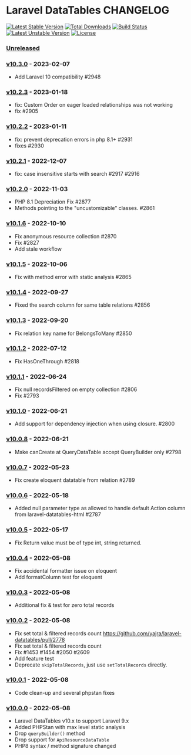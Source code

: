# Laravel DataTables CHANGELOG

[![Latest Stable Version](https://poser.pugx.org/yajra/laravel-datatables-oracle/v/stable.png)](https://packagist.org/packages/yajra/laravel-datatables-oracle)
[![Total Downloads](https://poser.pugx.org/yajra/laravel-datatables-oracle/downloads.png)](https://packagist.org/packages/yajra/laravel-datatables-oracle)
[![Build Status](https://travis-ci.org/yajra/laravel-datatables.png?branch=master)](https://travis-ci.org/yajra/laravel-datatables)
[![Latest Unstable Version](https://poser.pugx.org/yajra/laravel-datatables-oracle/v/unstable.svg)](https://packagist.org/packages/yajra/laravel-datatables-oracle)
[![License](https://poser.pugx.org/yajra/laravel-datatables-oracle/license.svg)](https://packagist.org/packages/yajra/laravel-datatables-oracle)

### [Unreleased]

### [v10.3.0] - 2023-02-07

- Add Laravel 10 compatibility #2948

### [v10.2.3] - 2023-01-18

- fix: Custom Order on eager loaded relationships was not working
- fix #2905

### [v10.2.2] - 2023-01-11

- fix: prevent deprecation errors in php 8.1+ #2931
- fixes #2930

### [v10.2.1] - 2022-12-07

- fix: case insensitive starts with search #2917 #2916

### [v10.2.0] - 2022-11-03

- PHP 8.1 Depreciation Fix #2877
- Methods pointing to the "uncustomizable" classes. #2861

### [v10.1.6] - 2022-10-10

- Fix anonymous resource collection #2870
- Fix #2827
- Add stale workflow

### [v10.1.5] - 2022-10-06

- Fix with method error with static analysis #2865

### [v10.1.4] - 2022-09-27

- Fixed the search column for same table relations #2856

### [v10.1.3] - 2022-09-20

- Fix relation key name for BelongsToMany #2850

### [v10.1.2] - 2022-07-12

- Fix HasOneThrough #2818

### [v10.1.1] - 2022-06-24

- Fix null recordsFiltered on empty collection #2806
- Fix #2793

### [v10.1.0] - 2022-06-21

- Add support for dependency injection when using closure. #2800

### [v10.0.8] - 2022-06-21

- Make canCreate at QueryDataTable accept QueryBuilder only #2798

### [v10.0.7] - 2022-05-23

- Fix create eloquent datatable from relation #2789

### [v10.0.6] - 2022-05-18

- Added null parameter type as allowed to handle default Action column from laravel-datatables-html #2787

### [v10.0.5] - 2022-05-17

- Fix Return value must be of type int, string returned.

### [v10.0.4] - 2022-05-08

- Fix accidental formatter issue on eloquent 
- Add formatColumn test for eloquent

### [v10.0.3] - 2022-05-08

- Additional fix & test for zero total records

### [v10.0.2] - 2022-05-08

- Fix set total & filtered records count https://github.com/yajra/laravel-datatables/pull/2778
- Fix set total & filtered records count
- Fix #1453 #1454 #2050 #2609
- Add feature test
- Deprecate `skipTotalRecords`, just use `setTotalRecords` directly.

### [v10.0.1] - 2022-05-08

- Code clean-up and several phpstan fixes

### [v10.0.0] - 2022-05-08

- Laravel DataTables v10.x to support Laravel 9.x
- Added PHPStan with max level static analysis
- Drop `queryBuilder()` method
- Drop support for `ApiResourceDataTable`
- PHP8 syntax / method signature changed

[Unreleased]: https://github.com/yajra/laravel-datatables/compare/v10.3.0...10.x
[v10.3.0]: https://github.com/yajra/laravel-datatables/compare/v10.3.0...v10.2.3
[v10.2.3]: https://github.com/yajra/laravel-datatables/compare/v10.2.3...v10.2.2
[v10.2.2]: https://github.com/yajra/laravel-datatables/compare/v10.2.2...v10.2.1
[v10.2.1]: https://github.com/yajra/laravel-datatables/compare/v10.2.1...v10.2.0
[v10.2.0]: https://github.com/yajra/laravel-datatables/compare/v10.2.0...v10.1.6
[v10.1.6]: https://github.com/yajra/laravel-datatables/compare/v10.1.6...v10.1.5
[v10.1.5]: https://github.com/yajra/laravel-datatables/compare/v10.1.5...v10.1.4
[v10.1.4]: https://github.com/yajra/laravel-datatables/compare/v10.1.4...v10.1.3
[v10.1.3]: https://github.com/yajra/laravel-datatables/compare/v10.1.3...v10.1.2
[v10.1.2]: https://github.com/yajra/laravel-datatables/compare/v10.1.2...v10.1.1
[v10.1.1]: https://github.com/yajra/laravel-datatables/compare/v10.1.1...v10.1.0
[v10.1.0]: https://github.com/yajra/laravel-datatables/compare/v10.1.0...v10.0.8
[v10.0.8]: https://github.com/yajra/laravel-datatables/compare/v10.0.8...v10.0.7
[v10.0.7]: https://github.com/yajra/laravel-datatables/compare/v10.0.7...v10.0.6
[v10.0.6]: https://github.com/yajra/laravel-datatables/compare/v10.0.6...v10.0.5
[v10.0.5]: https://github.com/yajra/laravel-datatables/compare/v10.0.5...v10.0.4
[v10.0.4]: https://github.com/yajra/laravel-datatables/compare/v10.0.4...v10.0.3
[v10.0.3]: https://github.com/yajra/laravel-datatables/compare/v10.0.3...v10.0.2
[v10.0.2]: https://github.com/yajra/laravel-datatables/compare/v10.0.2...v10.0.1
[v10.0.1]: https://github.com/yajra/laravel-datatables/compare/v10.0.1...v10.0.0
[v10.0.0]: https://github.com/yajra/laravel-datatables/compare/v10.0.0...10.x
